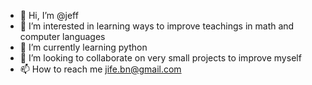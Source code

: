 - 👋 Hi, I’m @jeff
- 👀 I’m interested in learning ways to improve teachings in math and computer languages
- 🌱 I’m currently learning python
- 💞️ I’m looking to collaborate on very small projects to improve myself
- 📫 How to reach me jife.bn@gmail.com

<!---
jfbenard/jfbenard is a ✨ special ✨ repository because its `README.md` (this file) appears on your GitHub profile.
You can click the Preview link to take a look at your changes.
--->
